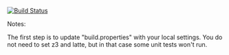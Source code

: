 [![Build Status](https://travis-ci.org/frdevilliers/green.svg?branch=master)](https://travis-ci.org/frdevilliers/green.svg?branch=master)

Notes:

The first step is to update "build.properties" with your local
settings.  You do not need to set z3 and latte, but in that case
some unit tests won't run.
   
